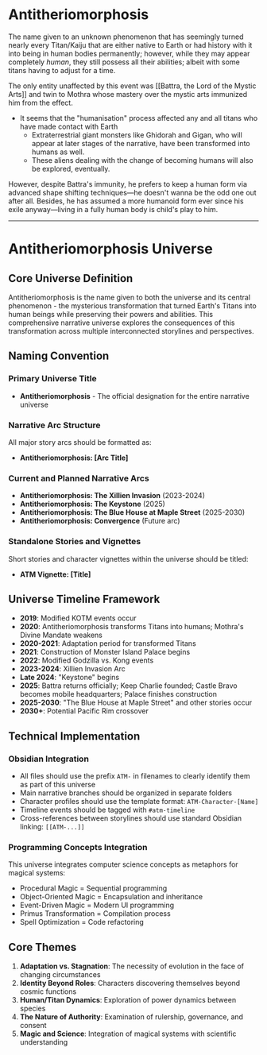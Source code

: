 # Antitheriomorphosis

The name given to an unknown phenomenon that has seemingly turned nearly every Titan/Kaiju that are either native to Earth or had history with it into being in human bodies permanently; however, while they may appear completely *human*, they still possess all their abilities; albeit with some titans having to adjust for a time. 

The only entity unaffected by this event was [[Battra, the Lord of the Mystic Arts]] and twin to Mothra whose mastery over the mystic arts immunized him from the effect.

- It seems that the "humanisation" process affected any and all titans who have made contact with Earth
	- Extraterrestrial giant monsters like Ghidorah and Gigan, who will appear at later stages of the narrative, have been transformed into humans as well.
	- These aliens dealing with the change of becoming humans will also be explored, eventually.

However, despite Battra's immunity, he prefers to keep a human form via advanced shape shifting techniques—he doesn't wanna be the odd one out after all. Besides, he has assumed a more humanoid form ever since his exile anyway—living in a fully human body is child's play to him.

---

# Antitheriomorphosis Universe

## Core Universe Definition

Antitheriomorphosis is the name given to both the universe and its central phenomenon - the mysterious transformation that turned Earth's Titans into human beings while preserving their powers and abilities. This comprehensive narrative universe explores the consequences of this transformation across multiple interconnected storylines and perspectives.

## Naming Convention

### Primary Universe Title
- **Antitheriomorphosis** - The official designation for the entire narrative universe

### Narrative Arc Structure
All major story arcs should be formatted as:
- **Antitheriomorphosis: [Arc Title]**

### Current and Planned Narrative Arcs
- **Antitheriomorphosis: The Xillien Invasion** (2023-2024)
- **Antitheriomorphosis: The Keystone** (2025)
- **Antitheriomorphosis: The Blue House at Maple Street** (2025-2030)
- **Antitheriomorphosis: Convergence** (Future arc)

### Standalone Stories and Vignettes
Short stories and character vignettes within the universe should be titled:
- **ATM Vignette: [Title]**

## Universe Timeline Framework

- **2019**: Modified KOTM events occur
- **2020**: Antitheriomorphosis transforms Titans into humans; Mothra's Divine Mandate weakens
- **2020-2021**: Adaptation period for transformed Titans
- **2021**: Construction of Monster Island Palace begins
- **2022**: Modified Godzilla vs. Kong events
- **2023-2024**: Xillien Invasion Arc
- **Late 2024**: "Keystone" begins
- **2025**: Battra returns officially; Keep Charlie founded; Castle Bravo becomes mobile headquarters; Palace finishes construction
- **2025-2030**: "The Blue House at Maple Street" and other stories occur
- **2030+**: Potential Pacific Rim crossover

## Technical Implementation

### Obsidian Integration
- All files should use the prefix `ATM-` in filenames to clearly identify them as part of this universe
- Main narrative branches should be organized in separate folders
- Character profiles should use the template format: `ATM-Character-[Name]`
- Timeline events should be tagged with `#atm-timeline`
- Cross-references between storylines should use standard Obsidian linking: `[[ATM-...]]`

### Programming Concepts Integration
This universe integrates computer science concepts as metaphors for magical systems:
- Procedural Magic = Sequential programming
- Object-Oriented Magic = Encapsulation and inheritance
- Event-Driven Magic = Modern UI programming
- Primus Transformation = Compilation process
- Spell Optimization = Code refactoring

## Core Themes

1. **Adaptation vs. Stagnation**: The necessity of evolution in the face of changing circumstances
2. **Identity Beyond Roles**: Characters discovering themselves beyond cosmic functions
3. **Human/Titan Dynamics**: Exploration of power dynamics between species
4. **The Nature of Authority**: Examination of rulership, governance, and consent
5. **Magic and Science**: Integration of magical systems with scientific understanding